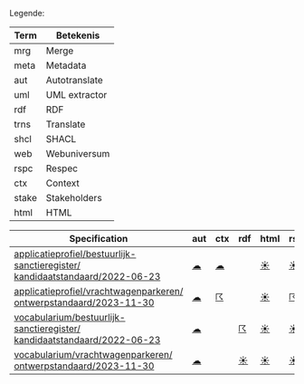 Legende:

| Term | Betekenis |
| --- | --- |
| mrg | Merge |
| meta | Metadata |
| aut | Autotranslate |
| uml | UML extractor |
| rdf | RDF |
| trns | Translate |
| shcl | SHACL |
| web | Webuniversum |
| rspc | Respec |
| ctx | Context |
| stake | Stakeholders |
| html | HTML |

| Specification | aut | ctx | rdf | html | rspc | shcl | web | uml | mrg | trns | meta | stake |
| --- | --- | --- | --- | --- | --- | --- | --- | --- | --- | --- | --- | --- |
| [applicatieprofiel/bestuurlijk-sanctieregister/ kandidaatstandaard/2022-06-23](/report4/doc/applicatieprofiel/bestuurlijk-sanctieregister/kandidaatstandaard/2022-06-23) | [&#9729;](/report4/doc/applicatieprofiel/bestuurlijk-sanctieregister/kandidaatstandaard/2022-06-23/autotranslate.report)| [&#9729;](/report4/doc/applicatieprofiel/bestuurlijk-sanctieregister/kandidaatstandaard/2022-06-23/generator-jsonld-context.report)| | [&#9728;](/report4/doc/applicatieprofiel/bestuurlijk-sanctieregister/kandidaatstandaard/2022-06-23/generator-html.report)| [&#9728;](/report4/doc/applicatieprofiel/bestuurlijk-sanctieregister/kandidaatstandaard/2022-06-23/generator-respec.report)| [&#9736;](/report4/doc/applicatieprofiel/bestuurlijk-sanctieregister/kandidaatstandaard/2022-06-23/generator-shacl.report)| [&#9728;](/report4/doc/applicatieprofiel/bestuurlijk-sanctieregister/kandidaatstandaard/2022-06-23/generator-webuniversum-json.report)| [&#9729;](/report4/doc/applicatieprofiel/bestuurlijk-sanctieregister/kandidaatstandaard/2022-06-23/oslo-converter-ea.report)| [&#9729;](/report4/doc/applicatieprofiel/bestuurlijk-sanctieregister/kandidaatstandaard/2022-06-23/merge.report)| [&#9729;](/report4/doc/applicatieprofiel/bestuurlijk-sanctieregister/kandidaatstandaard/2022-06-23/translate.report)| [&#9729;](/report4/doc/applicatieprofiel/bestuurlijk-sanctieregister/kandidaatstandaard/2022-06-23/metadata.report)| [&#9728;](/report4/doc/applicatieprofiel/bestuurlijk-sanctieregister/kandidaatstandaard/2022-06-23/oslo-stakeholders-converter.report)|
| [applicatieprofiel/vrachtwagenparkeren/ ontwerpstandaard/2023-11-30](/report4/doc/applicatieprofiel/vrachtwagenparkeren/ontwerpstandaard/2023-11-30) | [&#9729;](/report4/doc/applicatieprofiel/vrachtwagenparkeren/ontwerpstandaard/2023-11-30/autotranslate.report)| [&#9736;](/report4/doc/applicatieprofiel/vrachtwagenparkeren/ontwerpstandaard/2023-11-30/generator-jsonld-context.report)| | [&#9728;](/report4/doc/applicatieprofiel/vrachtwagenparkeren/ontwerpstandaard/2023-11-30/generator-html.report)| [&#9736;](/report4/doc/applicatieprofiel/vrachtwagenparkeren/ontwerpstandaard/2023-11-30/generator-respec.report)| [&#9736;](/report4/doc/applicatieprofiel/vrachtwagenparkeren/ontwerpstandaard/2023-11-30/generator-shacl.report)| [&#9728;](/report4/doc/applicatieprofiel/vrachtwagenparkeren/ontwerpstandaard/2023-11-30/generator-webuniversum-json.report)| [&#9729;](/report4/doc/applicatieprofiel/vrachtwagenparkeren/ontwerpstandaard/2023-11-30/oslo-converter-ea.report)| [&#9729;](/report4/doc/applicatieprofiel/vrachtwagenparkeren/ontwerpstandaard/2023-11-30/merge.report)| [&#9729;](/report4/doc/applicatieprofiel/vrachtwagenparkeren/ontwerpstandaard/2023-11-30/translate.report)| [&#9729;](/report4/doc/applicatieprofiel/vrachtwagenparkeren/ontwerpstandaard/2023-11-30/metadata.report)| [&#9728;](/report4/doc/applicatieprofiel/vrachtwagenparkeren/ontwerpstandaard/2023-11-30/oslo-stakeholders-converter.report)|
| [vocabularium/bestuurlijk-sanctieregister/ kandidaatstandaard/2022-06-23](/report4/doc/vocabularium/bestuurlijk-sanctieregister/kandidaatstandaard/2022-06-23) | [&#9729;](/report4/doc/vocabularium/bestuurlijk-sanctieregister/kandidaatstandaard/2022-06-23/autotranslate.report)| | [&#9736;](/report4/doc/vocabularium/bestuurlijk-sanctieregister/kandidaatstandaard/2022-06-23/generator-rdf.report)| [&#9728;](/report4/doc/vocabularium/bestuurlijk-sanctieregister/kandidaatstandaard/2022-06-23/generator-html.report)| [&#9728;](/report4/doc/vocabularium/bestuurlijk-sanctieregister/kandidaatstandaard/2022-06-23/generator-respec.report)| | [&#9728;](/report4/doc/vocabularium/bestuurlijk-sanctieregister/kandidaatstandaard/2022-06-23/generator-webuniversum-json.report)| [&#9729;](/report4/doc/vocabularium/bestuurlijk-sanctieregister/kandidaatstandaard/2022-06-23/oslo-converter-ea.report)| [&#9729;](/report4/doc/vocabularium/bestuurlijk-sanctieregister/kandidaatstandaard/2022-06-23/merge.report)| [&#9729;](/report4/doc/vocabularium/bestuurlijk-sanctieregister/kandidaatstandaard/2022-06-23/translate.report)| [&#9729;](/report4/doc/vocabularium/bestuurlijk-sanctieregister/kandidaatstandaard/2022-06-23/metadata.report)| [&#9728;](/report4/doc/vocabularium/bestuurlijk-sanctieregister/kandidaatstandaard/2022-06-23/oslo-stakeholders-converter.report)|
| [vocabularium/vrachtwagenparkeren/ ontwerpstandaard/2023-11-30](/report4/doc/vocabularium/vrachtwagenparkeren/ontwerpstandaard/2023-11-30) | [&#9729;](/report4/doc/vocabularium/vrachtwagenparkeren/ontwerpstandaard/2023-11-30/autotranslate.report)| | [&#9728;](/report4/doc/vocabularium/vrachtwagenparkeren/ontwerpstandaard/2023-11-30/generator-rdf.report)| [&#9728;](/report4/doc/vocabularium/vrachtwagenparkeren/ontwerpstandaard/2023-11-30/generator-html.report)| [&#9728;](/report4/doc/vocabularium/vrachtwagenparkeren/ontwerpstandaard/2023-11-30/generator-respec.report)| | [&#9728;](/report4/doc/vocabularium/vrachtwagenparkeren/ontwerpstandaard/2023-11-30/generator-webuniversum-json.report)| [&#9729;](/report4/doc/vocabularium/vrachtwagenparkeren/ontwerpstandaard/2023-11-30/oslo-converter-ea.report)| [&#9729;](/report4/doc/vocabularium/vrachtwagenparkeren/ontwerpstandaard/2023-11-30/merge.report)| [&#9729;](/report4/doc/vocabularium/vrachtwagenparkeren/ontwerpstandaard/2023-11-30/translate.report)| [&#9729;](/report4/doc/vocabularium/vrachtwagenparkeren/ontwerpstandaard/2023-11-30/metadata.report)| [&#9728;](/report4/doc/vocabularium/vrachtwagenparkeren/ontwerpstandaard/2023-11-30/oslo-stakeholders-converter.report)|
